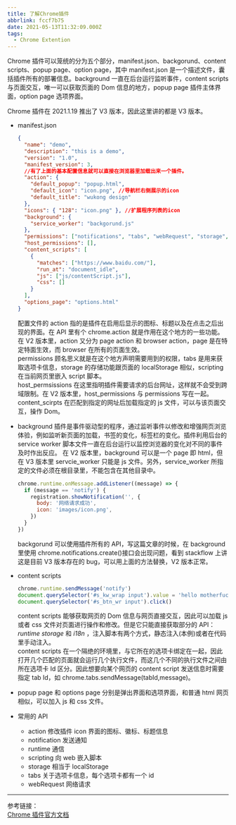 ```yaml
---
title: 了解Chrome插件
abbrlink: fccf7b75
date: 2021-05-13T11:32:09.000Z
tags:
  - Chrome Extention
---
```


Chrome 插件可以笼统的分为五个部分，manifest.json、backgorund、content scripts、popup page、option page，其中 manifest.json 是一个描述文件，囊括插件所有的部署信息。background 一直在后台运行监听事件，content scripts 与页面交互，唯一可以获取页面的 Dom 信息的地方，popup page 插件主体界面，option page 选项界面。

<!--more-->

Chrome 插件在 2021.1.19 推出了 V3 版本，因此这里讲的都是 V3 版本。

- manifest.json

  ```json
  {
    "name": "demo",
    "description": "this is a demo",
    "version": "1.0",
    "manifest_version": 3,
    //有了上面的基本配置信息就可以直接在浏览器里加载出来一个插件。
    "action": {
      "default_popup": "popup.html",
      "default_icon": "icon.png", //导航栏右侧展示的icon
      "default_title": "wukong design"
    },
    "icons": { "128": "icon.png" }, //扩展程序列表的icon
    "background": {
      "service_worker": "backgorund.js"
    },
    "permissions": ["notifications", "tabs", "webRequest", "storage", "activeTab", "scripting", "declarativeContent"],
    "host_permissions": [],
    "content_scripts": [
      {
        "matches": ["https://www.baidu.com/"],
        "run_at": "document_idle",
        "js": ["js/contentScript.js"],
        "css": []
      }
    ],
    "options_page": "options.html"
  }
  ```

  配置文件的 action 指的是插件在启用后显示的图标、标题以及在点击之后出现的界面。在 API 里有个 chrome.action 就是作用在这个地方的一些功能。在 V2 版本里，action 又分为 page action 和 browser action，page 是在特定特面生效，而 browser 在所有的页面生效。  
   permissions 顾名思义就是在这个地方声明需要用到的权限，tabs 是用来获取选项卡信息，storage 的存储功能跟页面的 localStorage 相似，scripting 在当前网页里嵌入 script 脚本。  
   host_permsissions 在这里指明插件需要请求的后台网址，这样就不会受到跨域限制。在 V2 版本里，host_permissions 与 permissions 写在一起。  
   content_scirpts 在匹配到指定的网址后加载指定的 js 文件，可以与该页面交互，操作 Dom。

- background
  插件是事件驱动型的程序，通过监听事件以修改和增强网页浏览体验，例如监听新页面的加载，书签的变化，标签栏的变化。插件利用后台的 service worker 脚本文件一直在后台运行以监控浏览器的变化对不同的事件及时作出反应。
  在 V2 版本里，background 可以是一个 page 即 html，但在 V3 版本里 servcie_worker 只能是 js 文件。另外，service_worker 所指定的文件必须在根目录里，不能包含在其他目录中。

  ```javascript
  chrome.runtime.onMessage.addListener((message) => {
    if (message == 'notify') {
      registration.showNotification('', {
        body: '网络请求成功',
        icon: 'images/icon.png',
      })
    }
  })
  ```

  backgorund 可以使用插件所有的 API，写这篇文章的时候，在 background 里使用 chrome.notifications.create()接口会出现问题，看到 stackflow 上讲这是目前 V3 版本存在的 bug，可以用上面的方法替换，V2 版本正常。

- content scripts

  ```javascript
  chrome.runtime.sendMessage('notify')
  document.querySelector('#s_kw_wrap input').value = 'hello motherfucker'
  document.querySelector('#s_btn_wr input').click()
  ```

  content scripts 能够获取网页的 Dom 信息与网页直接交互，因此可以加载 js 或者 css 文件对页面进行操作和修改。但是它只能直接获取部分的 API：_runtime_ _storage_ 和 _i18n_ ，注入脚本有两个方式，静态注入(本例)或者在代码里手动注入。  
  content scripts 在一个隔绝的环境里，与它所在的选项卡绑定在一起，因此打开几个匹配的页面就会运行几个执行文件，而这几个不同的执行文件之间由所在选项卡 Id 区分。因此想要向某个网页的 content script 发送信息时需要指定 tab Id，如 chrome.tabs.sendMessage(tabId,message)。

- popup page 和 options page
  分别是弹出界面和选项界面，和普通 html 网页相似，可以加入 js 和 css 文件。

- 常用的 API
  - action 修改插件 icon 界面的图标、徽标、标题信息
  - notification 发送通知
  - runtime 通信
  - scripting 向 web 嵌入脚本
  - storage 相当于 localStorage
  - tabs 关于选项卡信息，每个选项卡都有一个 id
  - webRequest 网络请求

---

参考链接：  
[Chrome 插件官方文档](https://developer.chrome.com/docs/extensions/mv3/)
